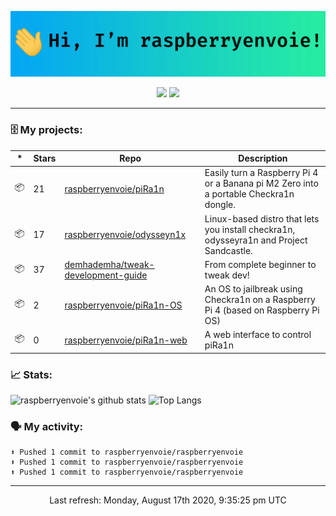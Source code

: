 ![header](https://raw.githubusercontent.com/raspberryenvoie/raspberryenvoie/master/header.gif)

<p align="center">
  <a href="mailto:raspberryenvoie@protonmail.com"><img src="https://img.shields.io/badge/-raspberryenvoie@protonmail.com-E43B39?logo=Gmail&logoColor=white&link=mailto:raspberryenvoie@protonmail.com"></a>
  <a href="https://www.reddit.com/user/raspberryenvoie"><img src="https://img.shields.io/badge/-u/raspberryenvoie-ff3312?logo=Reddit&logoColor=white&link=https://www.reddit.com/user/raspberryenvoie"></a>
</p>

---

### 🗄 My projects:
|*|Stars|Repo|Description|
|---|---|---|---|
| 📦 | 21 | [raspberryenvoie/piRa1n](https://github.com/raspberryenvoie/piRa1n) | Easily turn a Raspberry Pi 4 or a Banana pi M2 Zero into a portable Checkra1n dongle. |
| 📦 | 17 | [raspberryenvoie/odysseyn1x](https://github.com/raspberryenvoie/odysseyn1x) | Linux-based distro that lets you install checkra1n, odysseyra1n and Project Sandcastle. |
| 📦 | 37 | [demhademha/tweak-development-guide](https://github.com/demhademha/tweak-development-guide) | From complete beginner to tweak dev! |
| 📦 | 2 | [raspberryenvoie/piRa1n-OS](https://github.com/raspberryenvoie/piRa1n-OS) | An OS to jailbreak using Checkra1n on a Raspberry Pi 4 (based on Raspberry Pi OS) |
| 📦 | 0 | [raspberryenvoie/piRa1n-web](https://github.com/raspberryenvoie/piRa1n-web) | A web interface to control piRa1n |

### 📈 Stats:
![raspberryenvoie's github stats](https://github-readme-stats.vercel.app/api?username=raspberryenvoie&show_icons=true)
![Top Langs](https://github-readme-stats.vercel.app/api/top-langs/?username=raspberryenvoie&layout=compact)

### 🗣 My activity:
```
⬆️ Pushed 1 commit to raspberryenvoie/raspberryenvoie
⬆️ Pushed 1 commit to raspberryenvoie/raspberryenvoie
⬆️ Pushed 1 commit to raspberryenvoie/raspberryenvoie
```

------------
<p align="center">Last refresh: Monday, August 17th 2020, 9:35:25 pm UTC</p>
